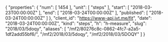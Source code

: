 {
  "properties": {
    "num": [
      1454
    ],
    "unit": [
      "steps"
    ],
    "start": [
      "2018-03-23T00:00:00Z"
    ],
    "end": [
      "2018-03-24T00:00:00Z"
    ],
    "published": [
      "2018-03-24T00:00:00Z"
    ]
  },
  "client_id": "https://www-api.jvt.me/fit",
  "date": "2018-03-24T00:00:00Z",
  "kind": "steps",
  "h": "h-measure",
  "slug": "2018/03/5doqy",
  "aliases": [
    "/mf2/80276c8c-0862-4fc7-a2a5-1df2add55bf6/",
    "/mf2/2018/03/5doqy",
    "/mf2/2018/03/5DOQY"
  ]
}
